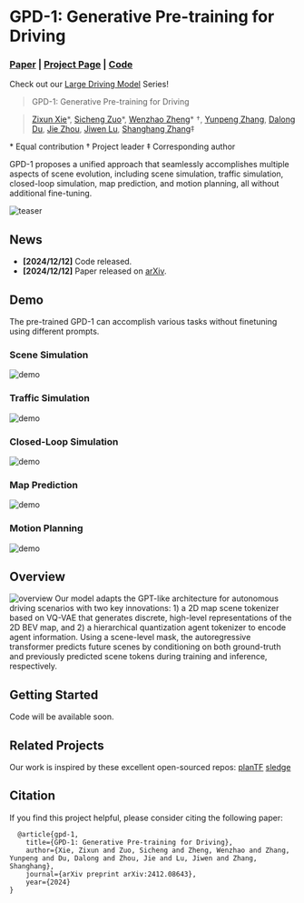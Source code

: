 # GPD-1: Generative Pre-training for Driving
### [Paper](https://arxiv.org/pdf/2412.08643)  | [Project Page](https://wzzheng.net/GPD)  | [Code](https://github.com/wzzheng/GPD) 

Check out our [Large Driving Model](https://github.com/wzzheng/LDM/) Series! 

> GPD-1: Generative Pre-training for Driving

> [Zixun Xie](https://github.com/rainyNighti)\*, [Sicheng Zuo](https://github.com/zuosc19)\*, [Wenzhao Zheng](https://wzzheng.net/)\* $\dagger$, [Yunpeng Zhang](https://scholar.google.com/citations?user=UgadGL8AAAAJ&hl=zh-CN&oi=ao), [Dalong Du](TODO), [Jie Zhou](https://scholar.google.com/citations?user=6a79aPwAAAAJ&hl=en&authuser=1), [Jiwen Lu](http://ivg.au.tsinghua.edu.cn/Jiwen_Lu/), [Shanghang Zhang](https://scholar.google.com/citations?user=voqw10cAAAAJ&hl=en)$\ddagger$

\* Equal contribution $\dagger$ Project leader $\ddagger$ Corresponding author

GPD-1 proposes a unified approach that seamlessly accomplishes multiple aspects of scene evolution, including scene simulation, traffic simulation, closed-loop simulation, map prediction, and motion planning, all without additional fine-tuning.

![teaser](./assets/images/demo.png)

## News
- **[2024/12/12]** Code released.
- **[2024/12/12]** Paper released on [arXiv](https://arxiv.org/abs/2412.08643).

## Demo

The pre-trained GPD-1 can accomplish various tasks without finetuning using different prompts.

### Scene Simulation

![demo](./assets/gifs/SceneSimulation.gif)

### Traffic Simulation

![demo](./assets/gifs/TrafficSimulation.gif)

### Closed-Loop Simulation

![demo](./assets/gifs/CLS.gif)

### Map Prediction

![demo](./assets/gifs/MapPredition.gif)

### Motion Planning

![demo](./assets/gifs/MotionPlanning.gif)

## Overview
![overview](./assets/images/approach.png)
Our model adapts the GPT-like architecture for autonomous driving scenarios with two key innovations: 1) a 2D map scene tokenizer based on VQ-VAE that generates discrete, high-level representations of the 2D BEV map, and 2) a hierarchical quantization agent tokenizer to encode agent information. 
Using a scene-level mask, the autoregressive transformer predicts future scenes by conditioning on both ground-truth and previously predicted scene tokens during training and inference, respectively.


## Getting Started

<!-- Code is available at: [GaussianFormer](https://github.com/huang-yh/GaussianFormer) -->
Code will be available soon.

## Related Projects

Our work is inspired by these excellent open-sourced repos:
[planTF](https://github.com/jchengai/planTF)
[sledge](https://github.com/autonomousvision/sledge)

## Citation

If you find this project helpful, please consider citing the following paper:
```
  @article{gpd-1,
    title={GPD-1: Generative Pre-training for Driving},
    author={Xie, Zixun and Zuo, Sicheng and Zheng, Wenzhao and Zhang, Yunpeng and Du, Dalong and Zhou, Jie and Lu, Jiwen and Zhang, Shanghang},
    journal={arXiv preprint arXiv:2412.08643},
    year={2024}
}
```
